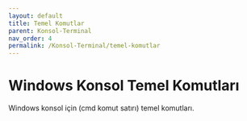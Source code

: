 ```yaml
---
layout: default
title: Temel Komutlar
parent: Konsol-Terminal
nav_order: 4
permalink: /Konsol-Terminal/temel-komutlar
---
```


# Windows Konsol Temel Komutları

Windows konsol için (cmd komut satırı) temel komutları.
